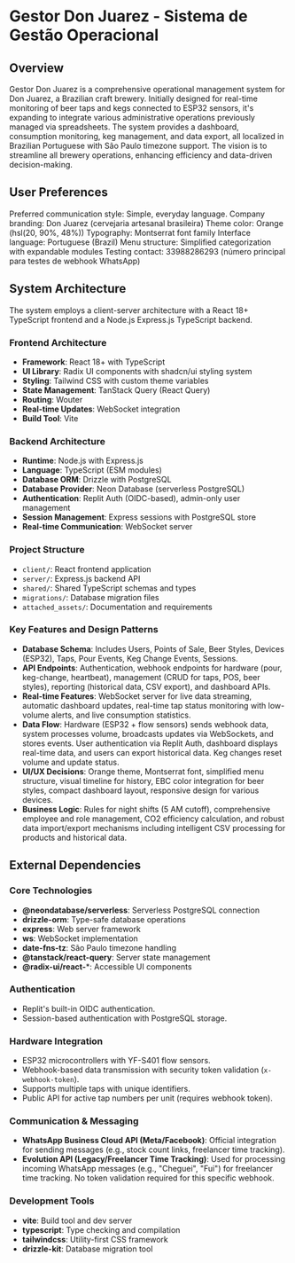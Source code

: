 # Gestor Don Juarez - Sistema de Gestão Operacional

## Overview
Gestor Don Juarez is a comprehensive operational management system for Don Juarez, a Brazilian craft brewery. Initially designed for real-time monitoring of beer taps and kegs connected to ESP32 sensors, it's expanding to integrate various administrative operations previously managed via spreadsheets. The system provides a dashboard, consumption monitoring, keg management, and data export, all localized in Brazilian Portuguese with São Paulo timezone support. The vision is to streamline all brewery operations, enhancing efficiency and data-driven decision-making.

## User Preferences
Preferred communication style: Simple, everyday language.
Company branding: Don Juarez (cervejaria artesanal brasileira)
Theme color: Orange (hsl(20, 90%, 48%))
Typography: Montserrat font family
Interface language: Portuguese (Brazil)
Menu structure: Simplified categorization with expandable modules
Testing contact: 33988286293 (número principal para testes de webhook WhatsApp)

## System Architecture
The system employs a client-server architecture with a React 18+ TypeScript frontend and a Node.js Express.js TypeScript backend.

### Frontend Architecture
- **Framework**: React 18+ with TypeScript
- **UI Library**: Radix UI components with shadcn/ui styling system
- **Styling**: Tailwind CSS with custom theme variables
- **State Management**: TanStack Query (React Query)
- **Routing**: Wouter
- **Real-time Updates**: WebSocket integration
- **Build Tool**: Vite

### Backend Architecture
- **Runtime**: Node.js with Express.js
- **Language**: TypeScript (ESM modules)
- **Database ORM**: Drizzle with PostgreSQL
- **Database Provider**: Neon Database (serverless PostgreSQL)
- **Authentication**: Replit Auth (OIDC-based), admin-only user management
- **Session Management**: Express sessions with PostgreSQL store
- **Real-time Communication**: WebSocket server

### Project Structure
- `client/`: React frontend application
- `server/`: Express.js backend API
- `shared/`: Shared TypeScript schemas and types
- `migrations/`: Database migration files
- `attached_assets/`: Documentation and requirements

### Key Features and Design Patterns
- **Database Schema**: Includes Users, Points of Sale, Beer Styles, Devices (ESP32), Taps, Pour Events, Keg Change Events, Sessions.
- **API Endpoints**: Authentication, webhook endpoints for hardware (pour, keg-change, heartbeat), management (CRUD for taps, POS, beer styles), reporting (historical data, CSV export), and dashboard APIs.
- **Real-time Features**: WebSocket server for live data streaming, automatic dashboard updates, real-time tap status monitoring with low-volume alerts, and live consumption statistics.
- **Data Flow**: Hardware (ESP32 + flow sensors) sends webhook data, system processes volume, broadcasts updates via WebSockets, and stores events. User authentication via Replit Auth, dashboard displays real-time data, and users can export historical data. Keg changes reset volume and update status.
- **UI/UX Decisions**: Orange theme, Montserrat font, simplified menu structure, visual timeline for history, EBC color integration for beer styles, compact dashboard layout, responsive design for various devices.
- **Business Logic**: Rules for night shifts (5 AM cutoff), comprehensive employee and role management, CO2 efficiency calculation, and robust data import/export mechanisms including intelligent CSV processing for products and historical data.

## External Dependencies

### Core Technologies
- **@neondatabase/serverless**: Serverless PostgreSQL connection
- **drizzle-orm**: Type-safe database operations
- **express**: Web server framework
- **ws**: WebSocket implementation
- **date-fns-tz**: São Paulo timezone handling
- **@tanstack/react-query**: Server state management
- **@radix-ui/react-***: Accessible UI components

### Authentication
- Replit's built-in OIDC authentication.
- Session-based authentication with PostgreSQL storage.

### Hardware Integration
- ESP32 microcontrollers with YF-S401 flow sensors.
- Webhook-based data transmission with security token validation (`x-webhook-token`).
- Supports multiple taps with unique identifiers.
- Public API for active tap numbers per unit (requires webhook token).

### Communication & Messaging
- **WhatsApp Business Cloud API (Meta/Facebook)**: Official integration for sending messages (e.g., stock count links, freelancer time tracking).
- **Evolution API (Legacy/Freelancer Time Tracking)**: Used for processing incoming WhatsApp messages (e.g., "Cheguei", "Fui") for freelancer time tracking. No token validation required for this specific webhook.

### Development Tools
- **vite**: Build tool and dev server
- **typescript**: Type checking and compilation
- **tailwindcss**: Utility-first CSS framework
- **drizzle-kit**: Database migration tool
